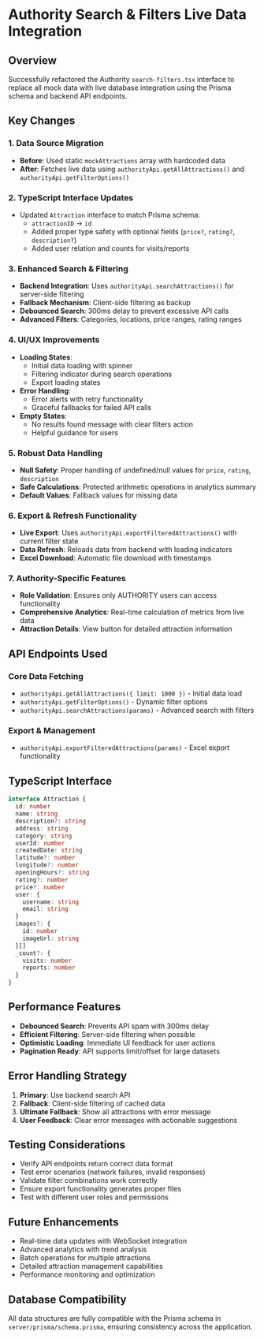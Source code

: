 # Authority Search & Filters Live Data Integration

## Overview
Successfully refactored the Authority `search-filters.tsx` interface to replace all mock data with live database integration using the Prisma schema and backend API endpoints.

## Key Changes

### 1. Data Source Migration
- **Before**: Used static `mockAttractions` array with hardcoded data
- **After**: Fetches live data using `authorityApi.getAllAttractions()` and `authorityApi.getFilterOptions()`

### 2. TypeScript Interface Updates
- Updated `Attraction` interface to match Prisma schema:
  - `attractionID` → `id`
  - Added proper type safety with optional fields (`price?`, `rating?`, `description?`)
  - Added user relation and counts for visits/reports

### 3. Enhanced Search & Filtering
- **Backend Integration**: Uses `authorityApi.searchAttractions()` for server-side filtering
- **Fallback Mechanism**: Client-side filtering as backup
- **Debounced Search**: 300ms delay to prevent excessive API calls
- **Advanced Filters**: Categories, locations, price ranges, rating ranges

### 4. UI/UX Improvements
- **Loading States**: 
  - Initial data loading with spinner
  - Filtering indicator during search operations
  - Export loading states
- **Error Handling**: 
  - Error alerts with retry functionality
  - Graceful fallbacks for failed API calls
- **Empty States**: 
  - No results found message with clear filters action
  - Helpful guidance for users

### 5. Robust Data Handling
- **Null Safety**: Proper handling of undefined/null values for `price`, `rating`, `description`
- **Safe Calculations**: Protected arithmetic operations in analytics summary
- **Default Values**: Fallback values for missing data

### 6. Export & Refresh Functionality
- **Live Export**: Uses `authorityApi.exportFilteredAttractions()` with current filter state
- **Data Refresh**: Reloads data from backend with loading indicators
- **Excel Download**: Automatic file download with timestamps

### 7. Authority-Specific Features
- **Role Validation**: Ensures only AUTHORITY users can access functionality
- **Comprehensive Analytics**: Real-time calculation of metrics from live data
- **Attraction Details**: View button for detailed attraction information

## API Endpoints Used

### Core Data Fetching
- `authorityApi.getAllAttractions({ limit: 1000 })` - Initial data load
- `authorityApi.getFilterOptions()` - Dynamic filter options
- `authorityApi.searchAttractions(params)` - Advanced search with filters

### Export & Management
- `authorityApi.exportFilteredAttractions(params)` - Excel export functionality

## TypeScript Interface
```typescript
interface Attraction {
  id: number
  name: string
  description?: string
  address: string
  category: string
  userId: number
  createdDate: string
  latitude?: number
  longitude?: number
  openingHours?: string
  rating?: number
  price?: number
  user: {
    username: string
    email: string
  }
  images?: {
    id: number
    imageUrl: string
  }[]
  _count?: {
    visits: number
    reports: number
  }
}
```

## Performance Features
- **Debounced Search**: Prevents API spam with 300ms delay
- **Efficient Filtering**: Server-side filtering when possible
- **Optimistic Loading**: Immediate UI feedback for user actions
- **Pagination Ready**: API supports limit/offset for large datasets

## Error Handling Strategy
1. **Primary**: Use backend search API
2. **Fallback**: Client-side filtering of cached data
3. **Ultimate Fallback**: Show all attractions with error message
4. **User Feedback**: Clear error messages with actionable suggestions

## Testing Considerations
- Verify API endpoints return correct data format
- Test error scenarios (network failures, invalid responses)
- Validate filter combinations work correctly
- Ensure export functionality generates proper files
- Test with different user roles and permissions

## Future Enhancements
- Real-time data updates with WebSocket integration
- Advanced analytics with trend analysis
- Batch operations for multiple attractions
- Detailed attraction management capabilities
- Performance monitoring and optimization

## Database Compatibility
All data structures are fully compatible with the Prisma schema in `server/prisma/schema.prisma`, ensuring consistency across the application.
